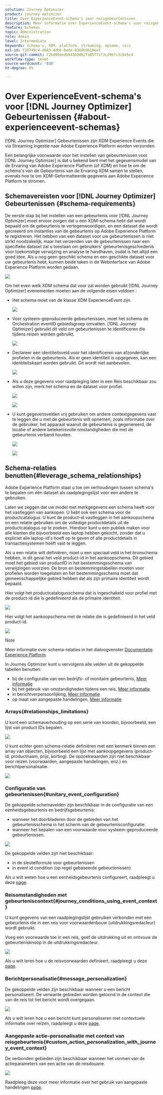 ```yaml
---
solution: Journey Optimizer
product: journey optimizer
title: Over ExperienceEvent-schema's voor reisgebeurtenissen
description: Meer informatie over ExperienceEvent-schema's voor reisgebeurtenissen
feature: Schemas
topic: Administration
role: Admin
level: Intermediate
keywords: schema's, XDM, platform, streaming, opname, reis
exl-id: f19749c4-d683-4db6-bede-9360b9610eef
source-git-commit: 72bd00dedb943604b2fa85f7173cd967c3cbe5c4
workflow-type: tm+mt
source-wordcount: '838'
ht-degree: 0%

---
```


# Over ExperienceEvent-schema&#39;s voor [!DNL Journey Optimizer] Gebeurtenissen {#about-experienceevent-schemas}

[!DNL Journey Optimizer] Gebeurtenissen zijn XDM Experience Events die via Streaming Ingestie naar Adobe Experience Platform worden verzonden.

Een belangrijke voorwaarde voor het instellen van gebeurtenissen voor [!DNL Journey Optimizer] is dat u bekend bent met het gegevensmodel van de Ervaring van Adobe Experience Platform (of XDM) en hoe te om de schema&#39;s van de Gebeurtenis van de Ervaring XDM samen te stellen, evenals hoe te om XDM-Geformatteerde gegevens aan Adobe Experience Platform te stromen.

## Schemavereisten voor [!DNL Journey Optimizer] Gebeurtenissen  {#schema-requirements}

De eerste stap bij het instellen van een gebeurtenis voor [!DNL Journey Optimizer] moet ervoor zorgen dat u een XDM-schema hebt dat wordt bepaald om de gebeurtenis te vertegenwoordigen, en een dataset die wordt gecreeerd om instanties van de gebeurtenis op Adobe Experience Platform te registreren. Het hebben van een dataset voor uw gebeurtenissen is niet strikt noodzakelijk, maar het verzenden van de gebeurtenissen naar een specifieke dataset zal u toestaan om gebruikers&#39; gebeurtenisgeschiedenis voor toekomstige verwijzing en analyse te handhaven, zodat is het altijd een goed idee. Als u nog geen geschikt schema en een geschikte dataset voor uw gebeurtenis hebt, kunnen beide taken in de Webinterface van Adobe Experience Platform worden gedaan.

![](assets/schema1.png)

Om het even welk XDM schema dat voor zal worden gebruikt [!DNL Journey Optimizer] evenementen moeten aan de volgende eisen voldoen :

* Het schema moet van de klasse XDM ExperienceEvent zijn.

  ![](assets/schema2.png)

* Voor systeem-geproduceerde gebeurtenissen, moet het schema de Orchestration eventID gebiedsgroep omvatten. [!DNL Journey Optimizer] gebruikt dit veld om gebeurtenissen te identificeren die tijdens reizen worden gebruikt.

  ![](assets/schema3.png)

* Declareer een identiteitsveld voor het identificeren van afzonderlijke profielen in de gebeurtenis. Als er geen identiteit is opgegeven, kan een identiteitskaart worden gebruikt. Dit wordt niet aanbevolen.

  ![](assets/schema4.png)

* Als u deze gegevens voor raadpleging later in een Reis beschikbaar zou willen zijn, merk het schema en de dataset voor profiel.

  ![](assets/schema5.png)

  ![](assets/schema6.png)

* U kunt gegevensvelden vrij gebruiken om andere contextgegevens vast te leggen die u met de gebeurtenis wilt opnemen, zoals informatie over de gebruiker, het apparaat waaruit de gebeurtenis is gegenereerd, de locatie of andere betekenisvolle omstandigheden die met de gebeurtenis verband houden.

  ![](assets/schema7.png)

  ![](assets/schema8.png)

## Schema-relaties benutten{#leverage_schema_relationships}

Adobe Experience Platform staat u toe om verhoudingen tussen schema&#39;s te bepalen om één dataset als raadplegingslijst voor een andere te gebruiken.

Laten we zeggen dat uw model met merkgegevens een schema heeft voor het vastleggen van aankopen. U hebt ook een schema voor de productcatalogus. U kunt de product-id vastleggen in het aankoopschema en een relatie gebruiken om de volledige productdetails uit de productcatalogus op te zoeken. Hierdoor kunt u een publiek maken voor alle klanten die bijvoorbeeld een laptop hebben gekocht, zonder dat u expliciet alle laptop-id&#39;s hoeft op te geven of alle productdetails in transactiesystemen hoeft vast te leggen.

Als u een relatie wilt definiëren, moet u een speciaal veld in het bronschema hebben, in dit geval het veld product-id in het aankoopschema. Dit gebied moet het gebied van productID in het bestemmingsschema van verwijzingen voorzien. De bron en bestemmingstabellen moeten voor profielen worden toegelaten en het bestemmingsschema moet dat gemeenschappelijke gebied hebben dat als zijn primaire identiteit wordt bepaald.

Hier volgt het productcatalogusschema dat is ingeschakeld voor profiel met de product-id die is gedefinieerd als de primaire identiteit.

![](assets/schema9.png)

Hier volgt het aankoopschema met de relatie die is gedefinieerd in het veld product-id.

![](assets/schema10.png)

>[!NOTE]
>
>Meer informatie over schema-relaties in het dialoogvenster [Documentatie Experience Platform](https://experienceleague.adobe.com/docs/platform-learn/tutorials/schemas/configure-relationships-between-schemas.html).

In Journey Optimizer kunt u vervolgens alle velden uit de gekoppelde tabellen benutten:

* bij de configuratie van een bedrijfs- of monitaire gebeurtenis, [Meer informatie](../event/experience-event-schema.md#unitary_event_configuration)
* bij het gebruik van omstandigheden tijdens een reis, [Meer informatie](../event/experience-event-schema.md#journey_conditions_using_event_context)
* in berichtverpersoonlijking, [Meer informatie](../event/experience-event-schema.md#message_personalization)
* op maat van aangepaste handelingen, [Meer informatie](../event/experience-event-schema.md#custom_action_personalization_with_journey_event_context)

### Arrays{#relationships_limitations}

U kunt een schemaverhouding op een serie van koorden, bijvoorbeeld, een lijst van product IDs bepalen.

![](assets/schema15.png)

U kunt echter geen schema-relatie definiëren met een kenmerk binnen een array van objecten, bijvoorbeeld een lijst met aankoopgegevens (product-id, productnaam, prijs, korting). De opzoekwaarden zijn niet beschikbaar voor reizen (voorwaarden, aangepaste handelingen, enz.) en berichtpersonalisatie.

![](assets/schema16.png)

### Configuratie van gebeurtenissen{#unitary_event_configuration}

De gekoppelde schemavelden zijn beschikbaar in de configuratie van een eenheidsgebeurtenis en bedrijfsgebeurtenis:

* wanneer het doorbladeren door de gebieden van het gebeurtenisschema in het scherm van de gebeurtenisconfiguratie.
* wanneer het bepalen van een voorwaarde voor systeem-geproduceerde gebeurtenissen.

![](assets/schema11.png)

De gekoppelde velden zijn niet beschikbaar:

* in de sleutelformule voor gebeurtenissen
* in event id condition (op regel gebaseerde gebeurtenissen)

Als u wilt weten hoe u een eenheidsgebeurtenis configureert, raadpleegt u deze [page](../event/about-creating.md).

### Reisomstandigheden met gebeurteniscontext{#journey_conditions_using_event_context}

U kunt gegevens van een raadplegingslijst gebruiken verbonden met een gebeurtenis die in een reis voor voorwaardenbouw (uitdrukkingsredacteur) wordt gebruikt.

Voeg een voorwaarde toe in een reis, geef de uitdrukking uit en ontvouw de gebeurtenisknoop in de uitdrukkingsredacteur.

![](assets/schema12.png)

Als u wilt leren hoe u de reisvoorwaarden definieert, raadpleegt u deze [page](../building-journeys/condition-activity.md).

### Berichtpersonalisatie{#message_personalization}

De gekoppelde velden zijn beschikbaar wanneer u een bericht personaliseert. De verwante gebieden worden getoond in de context die van de reis tot het bericht wordt overgegaan.

![](assets/schema14.png)

Als u wilt leren hoe u een bericht kunt personaliseren met contextuele informatie over reizen, raadpleegt u deze [page](../personalization/personalization-use-case.md).

### Aangepaste actie-personalisatie met context van reisgebeurtenis{#custom_action_personalization_with_journey_event_context}

De verbonden gebieden zijn beschikbaar wanneer het vormen van de actieparameters van een actie van de reisdouane.

![](assets/schema13.png)

Raadpleeg deze voor meer informatie over het gebruik van aangepaste handelingen [page](../building-journeys/using-custom-actions.md).
